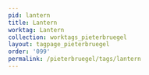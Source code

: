 ```yaml
---
pid: lantern
title: Lantern
worktag: Lantern
collection: worktags_pieterbruegel
layout: tagpage_pieterbruegel
order: '099'
permalink: /pieterbruegel/tags/lantern
---
```

